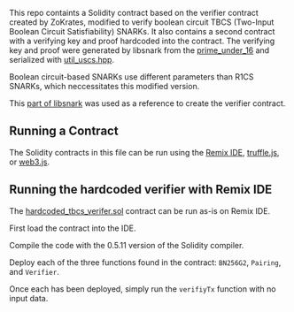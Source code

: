 This repo containts a Solidity contract based on the verifier contract created by ZoKrates, modified to verify boolean circuit TBCS (Two-Input Boolean Circuit Satisfiability) SNARKs. It also contains a second contract with a verifying key and proof hardcoded into the contract. The verifying key and proof were generated by libsnark from the [prime_under_16](https://github.com/statebox/libsnark-circuit/blob/master/src/prime_under_16.cpp) and serialized with [util_uscs.hpp](util_uscs.hpp). 

Boolean circuit-based SNARKs use different parameters than R1CS SNARKs, which neccessitates this modified version.

This [part of libsnark](https://github.com/scipr-lab/libsnark/blob/master/libsnark/zk_proof_systems/ppzksnark/uscs_ppzksnark/uscs_ppzksnark.tcc#L447-L528) was used as a reference to create the verifier contract.

## Running a Contract
The Solidity contracts in this file can be run using the [Remix IDE](remix.ethereum.org), [truffle.js](https://github.com/trufflesuite/truffle), or [web3.js](https://github.com/ethereum/web3.js/).

## Running the hardcoded verifier with Remix IDE
The [hardcoded_tbcs_verifer.sol](hardcoded_tbcs_verifer.sol) contract can be run as-is on Remix IDE. 

First load the contract into the IDE. 

Compile the code with the 0.5.11 version of the Solidity compiler.

Deploy each of the three functions found in the contract: `BN256G2`, `Pairing`, and `Verifier`.

Once each has been deployed, simply run the `verifiyTx` function with no input data.


